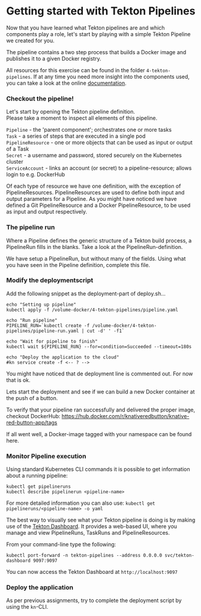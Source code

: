 # Getting started with Tekton Pipelines
Now that you have learned what Tekton pipelines are and which components play a role, let's
start by playing with a simple Tekton Pipeline we created for you.

The pipeline contains a two step process that builds a Docker image and publishes it to a given
Docker registry. 

All resources for this exercise can be found in the folder `4-tekton-pipelines`. 
If at any time you need more insight into the components used, you can take a look at the online [documentation](https://github.com/tektoncd/pipeline/blob/master/docs/README.md). 


### Checkout the pipeline!
Let's start by opening the Tekton pipeline definition.  
Please take a moment to inspect all elements of this pipeline. 

`Pipeline` - the 'parent component'; orchestrates one or more tasks \
`Task` - a series of steps that are executed in a single pod \
`PipelineResource` - one or more objects that can be used as input or output of a Task \
`Secret` - a username and password, stored securely on the Kubernetes cluster \
`ServiceAccount` - links an account (or secret) to a pipeline-resource; allows login to e.g. DockerHub

Of each type of resource we have one definition, with the exception of PipelineResources.
PipelineResources are used to define both input and output parameters for a Pipeline.
As you might have noticed we have defined a Git PipelineResource and a Docker PipelineResource, to be used as input and output respectively.    


### The pipeline run
Where a Pipeline defines the generic structure of a Tekton build process, a PipelineRun fills in the blanks.
Take a look at the PipelineRun-definition.

We have setup a PipelineRun, but without many of the fields. 
Using what you have seen in the Pipeline definition, complete this file. 


### Modify the deploymentscript
Add the following snippet as the deployment-part of deploy.sh...
```
echo "Setting up pipeline"
kubectl apply -f /volume-docker/4-tekton-pipelines/pipeline.yaml

echo "Run pipeline"
PIPELINE_RUN=`kubectl create -f /volume-docker/4-tekton-pipelines/pipeline-run.yaml | cut -d' ' -f1`

echo "Wait for pipeline to finish"
kubectl wait ${PIPELINE_RUN} --for=condition=Succeeded --timeout=180s

echo "Deploy the application to the cloud"
#kn service create -f <-- ? -->
```

You might have noticed that de deployment line is commented out. For now that is ok.

Lets start the deployment and see if we can build a new Docker container at the push of a button.  

To verify that your pipeline ran successfully and delivered the proper image, checkout DockerHub:
https://hub.docker.com/r/knativeredbutton/knative-red-button-app/tags 

If all went well, a Docker-image tagged with your namespace can be found here.


### Monitor Pipeline execution
Using standard Kubernetes CLI commands it is possible to get information about a running pipeline:
```
kubectl get pipelineruns
kubectl describe pipelinerun <pipeline-name>
``` 
For more detailed information you can also use: `kubectl get pipelineruns/<pipeline-name> -o yaml`

The best way to visually see what your Tekton pipeline is doing is by making use of the
[Tekton Dashboard](https://github.com/tektoncd/dashboard). It provides a web-based UI, where you manage
and view PipelineRuns, TaskRuns and PipelineResources. 

From your command-line type the following:
```
kubectl port-forward -n tekton-pipelines --address 0.0.0.0 svc/tekton-dashboard 9097:9097 
```
You can now access the Tekton Dashboard at `http://localhost:9097`


### Deploy the application
As per previous assignments, try to complete the deployment script by using the `kn`-CLI. 

